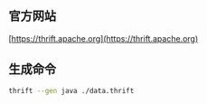 ## 官方网站
[https://thrift.apache.org](https://thrift.apache.org)

## 生成命令
```bash
thrift --gen java ./data.thrift
```